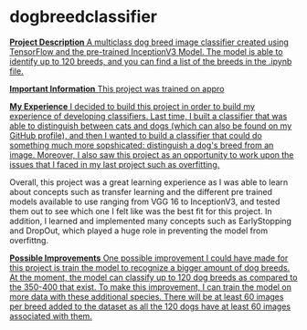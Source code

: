 # dogbreedclassifier

<ins>**Project Description**<ins>
A multiclass dog breed image classifier created using TensorFlow and the pre-trained InceptionV3 Model. The model is able to identify up to 120 breeds, and you can find a list of the breeds in the .ipynb file.


<ins>**Important Information**<ins>
This project was trained on appro


<ins>**My Experience**<ins>
I decided to build this project in order to build my experience of developing classifiers. Last time, I built a classifier that was able to distinguish between cats and dogs (which can also be found on my GitHub profile), and then I wanted to build a classifier that could do something much more sopshicated: distinguish a dog's breed from an image. Moreover, I also saw this project as an opportunity to work upon the issues that I faced in my last project such as overfitting.

Overall, this project was a great learning experience as I was able to learn about concepts such as transfer learning and the different pre trained models available to use ranging from VGG 16 to InceptionV3, and tested them out to see which one I felt like was the best fit for this project. In addition, I learned and implemented many concepts such as EarlyStopping and DropOut, which played a huge role in preventing the model from overfittng.


<ins>**Possible Improvements**<ins>
One possible improvement I could have made for this project is train the model to recognize a bigger amount of dog breeds. At the moment, the model can classify up to 120 dog breeds as compared to the 350-400 that exist. To make this improvement, I can train the model on more data with these additional species. There will be at least 60 images per breed added to the dataset as all the 120 dogs have at least 60 images associated with them.


